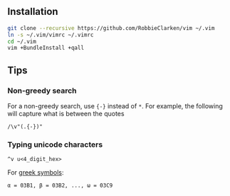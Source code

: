 Installation
------------

```bash
git clone --recursive https://github.com/RobbieClarken/vim ~/.vim
ln -s ~/.vim/vimrc ~/.vimrc
cd ~/.vim
vim +BundleInstall +qall
```

Tips
----

### Non-greedy search

For a non-greedy search, use `{-}` instead of `*`. For example, the following will capture what is between the quotes

```vim
/\v"(.{-})"
```

### Typing unicode characters

```vim
^v u<4_digit_hex>
```

For [greek symbols](http://en.wikipedia.org/wiki/Greek_alphabet#Greek_in_Unicode):

```
α = 03B1, β = 03B2, ..., ω = 03C9
```
